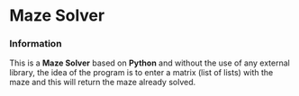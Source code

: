 # Maze Solver

### Information

This is a **Maze Solver** based on **Python** and without the use of any external library, the idea of the program is to enter a matrix (list of lists) with the maze and this will return the maze already solved.